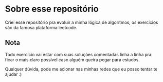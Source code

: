 # Sobre esse repositório

Criei esse repositório pra evoluir a minha lógica de algorítmos, os exercícios são da famosa plataforma leetcode.

## Nota

Todo exercício vai estar com suas soluções comentadas linha a linha pra ficar o mais claro possível caso alguém queira pegar para estudos.

Qualquer dúvida, pode me acionar nas minhas redes que eu posso tentar te ajudar :)